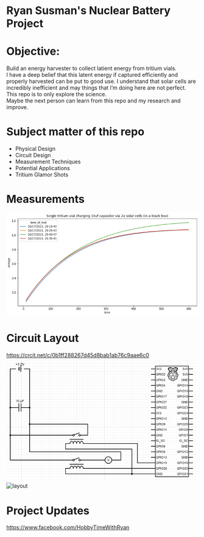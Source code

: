 # Ryan Susman's Nuclear Battery Project 

# Objective:  
Build an energy harvester to collect latient energy from tritium vials.  
I have a deep belief that this latent energy if captured efficiently and properly harvested can be put to good use.  I understand that solar cells are incredibly inefficient and may things that I’m doing here are not perfect. This repo is to only explore the science.  
Maybe the next person can learn from this repo and my research and improve.  

# Subject matter of this repo
* Physical Design
* Circuit Design
* Measurement Techniques
* Potential Applications
* Tritium Glamor Shots


# Measurements
![measurements](/images/charge_rate.png)

# Circuit Layout
https://crcit.net/c/0b1ff288267d45d8bab1ab76c9aae6c0
![diagram](/images/wiring_diagram.png)
![layout](/images/layout.png)  

# Project Updates  
https://www.facebook.com/HobbyTimeWithRyan
